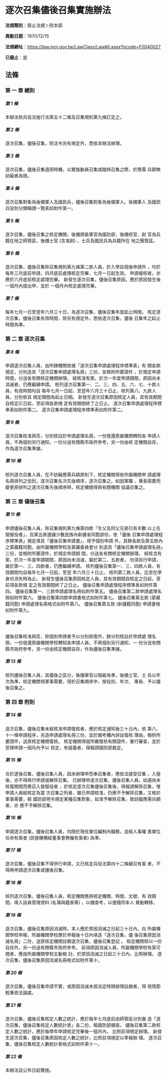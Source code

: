 # 逐次召集儘後召集實施辦法

**法規類別**：廢止法規＞院本部

**異動日期**：1970/12/15  

**法規網址**：https://law.moj.gov.tw/LawClass/LawAll.aspx?pcode=F0040027

**已廢止**：是



## 法條
### 第 一 章 總則

##### 第 1 條
本辦法依兵役法施行法第五十二條及召集規則第九條訂定之。

##### 第 2 條
逐次召集，儘後召集，除法令另有規定外，悉依本辦法辦理。

##### 第 3 條
逐次召集，儘後召集適用時機，以實施動員召集或臨時召集之際，於應需
兵額無妨礙者為限。

##### 第 4 條
逐次召集對象為後備軍人及國民兵，儘後召集對象為後備軍人。後備軍人
及國民兵役別分類稱謂一覽表如附件第一。

##### 第 5 條
逐次召集，儘後召集之核定機關，後備將級軍官為國防部，後備校官、尉
官為兵籍在地之師管區，後備士官 (含准尉) ，士兵及國民兵為兵籍所在
地之團管區。

##### 第 6 條
逐次召集，儘後召集除召集規則第九條第二款人員，於入學註冊後申請外
，均於每年三月底前申請，四月底前處理核定完畢，七月一日起生效。
申請複核者，亦應於六月底前核定處理完畢。
新發生逐次召集，儘後召集原因，應於原因發生後一個月內提出申，並於
一個月內核定處理完畢。

##### 第 7 條
每年七月一日至翌年六月三十日，為逐次召集，儘後召集年度起止時間。
核定逐次召集，儘後召集有效時間，除另有規定外，悉依逐次召集，儘後
召集年之起止時間為準。

### 第 二 章 逐次召集

##### 第 8 條
申請逐次召集人員，由所隸機關依據「逐次召集申請處理程序標準表」有
關各款規定，分別造具「逐次召集申請處理名冊」三份，並檢附所要證件
，於規定申請時間，分送各有關核定機關辦理。
經核准有案，於次一年度申請期間，原因尚未消滅者，仍應繼續申請。
核列逐次召集第一、二、三、四、五、六、七、十款人員，有效時間均自
每年七月一日起，至翌年六月三十日止，核列第八、九款人員，分別依其
規定期間為起止日期。
新發生逐次召集原因核定人員，其有效期間自核定庂日起，至前項各款規
定有效期間終了之日止。
逐次召集申請處理程序標準表如附件第二。
逐次召集申請處理程序標準表如附件第二。

##### 第 9 條
逐次召集核准與否，分別核註於申請處理名冊，一份發還原屬機關轉知各
申請人員，不再個別另行通知，一份分送有關縣市政府參考，另一份由核
定機關自存，作為逐次召集準據。

##### 第 10 條
核列逐次召集人員，在不妨礙應需兵額原則下，核定機關得依所屬機關申
請處理名冊排列之役別，逐次召集名次先後順序，逐次召集之。如因軍職
，專長需要而變更原排列之逐次召集先後順序時，核定機關得與有關機關
協議召集之。

### 第 三 章 儘後召集

##### 第 11 條
申請儘後召集人員，除召集規則第九條第四款「生父及同父兄弟已有半數
以上在營服役者」，及第五款邊疆少數民族內新疆省同胞部份，依「儘後
召集申請處理程序標準表」規定填具「儘後召集申請書」，得予個別申請
外，其餘各款及第五款內之蒙藏籍同胞，由所屬機關學校及蒙藏委員會分
別造具「儘後召集申請處理名冊」三份，並檢附所要證件，於規定申請期
間，分送各有關核定機關辦理。
經核戈有案，於次一年度申請期間，原因尚未消滅，屬於第二、五款者，
勿須另行申請，屬於第一、三、四款者，仍應繼續申請。
核列儘後召集第一、三、四款人員，有效期間均自每年七月一日起，至翌
年六月三十日止。
核列第二款人員，迄至在學身份消失時為止。
新發生儘後召集原因核定人員，其有效期間自核定之日起，至前項各款規
定之有效期間終了之日止。
儘後召集申請處理程序標準表如附件第四。
儘後召集第一、三款申請處理名冊如附件第五。
儘後召集第二款申請處理名冊如附件第六。
儘後召集第四款申請書格式如附件第七。
儘後召集第五款 (蒙藏籍同胞) 申請處理名冊格式如附件第八。
儘後召集第五款 (新疆籍同胞) 申請書格如附件第九。

##### 第 12 條
儘後召集核准與否，除個別申請者予以分別核復外，餘分別核註於申請處
理名冊，一份發還原屬機關學校轉知各申請人員，不再個別另行通知，一
份分送有關縣市政府參考，另一份由核定機關自存，作為儘後召集準據。

##### 第 13 條
核列儘後召集人員，其儘後之區分，後備軍官以階級為準，後備士官、士
兵以年次為準，核定機關視軍事需要，得於召集順序中，按役別、年次、
專長、予以儘後召集之。

### 第 四 章 附則

##### 第 14 條
逐次召集，儘後召集未經核准申請復核者，應於核定通知後三十日內，依
第八、十一條申請程序，另造申請處理名冊三份，並於備考欄內詳註復核
理由，檢附所要證件，送原核定機關復核。
核定機關得就所繳復核有關證件，重行審查，並於受理申請一個月內予以
核定，有疑義者，得報請國防部裁定。

##### 第 15 條
合於逐後召集，儘後召集人員，因未辦理申而奉召集者，應依法接受召集
，入營後，亦不得再行申請或解除召集。
已辦理申逐次召集，儘後召集人員，如遇尚未核復期間而應召入營服役者
，於核定逐次召集儘後召集後，得報請解除召集，惟申請人員經核定為當
次召集之列者，雖已申請核准，仍應不予解除召集，又格於軍事需要，經
國防部明令規定某種召集對象，如准予解除召集，致妨礙應需兵額者，亦
應不予解除召集。

##### 第 16 條
申請逐次召集，儘後召集人員，均限於現任單位編制內職務，並經人事權
責單位任命有案者 (民營機構經董事會聘僱有案者) 為準。

##### 第 17 條
逐次召集，儘後召集不得併行申請，又已核定兵役法第四十二條緩召有案
者，不得再申請逐次召集或儘後召集。

##### 第 18 條
核列逐次召集，儘後召集人員，核定機關應將核定機關、時間、文號、有
效期間，填入該員管理資料 (名簿與籍表等) ，以備查考，以便隨同本人
異動轉移。

##### 第 19 條
逐次召集，儘後召集原因消滅時，本人應於原因消滅之日起三十日內，向
所屬機關學校申報，所屬機關學校應於申報後十日內填造「逐次召集，儘
後召集原因消滅名冊」二份，送原核定機關註銷逐次召集，儘後召集登記
。
核定機關除以一份自存外，另一份送有關縣市政府參考。
前項原因消滅人員，所屬機關學校有案可稽者，應由所屬機關學校主動檢
討，於原因消滅之日起三十日內，比照辦理。
逐次召集，儘後召集原因消滅名冊格式如附件第十。

##### 第 20 條
逐次召集，儘後召集申請不實，或原因消滅未按法定時限辦理註銷者，得
視情節輕重依法論處。

##### 第 21 條
逐次召集，儘後召集核定人數之統計，應於每年七月底前由師管區分別彙
造「逐次召集，儘後召集核定人數統計表」各二份，報國防部備查。
儘後召集第二款核定人數之統計，應於每學年申請核定完畢後一個月內，
比照前項規定辦理。
新發生逐次召集，儘後召集原因核定人數之統計，比照前項規定以季報辦
理。
逐次召集，儘後召集核定人數統計表格式如附件第十一。

##### 第 22 條
本辦法自公布日起實施。


